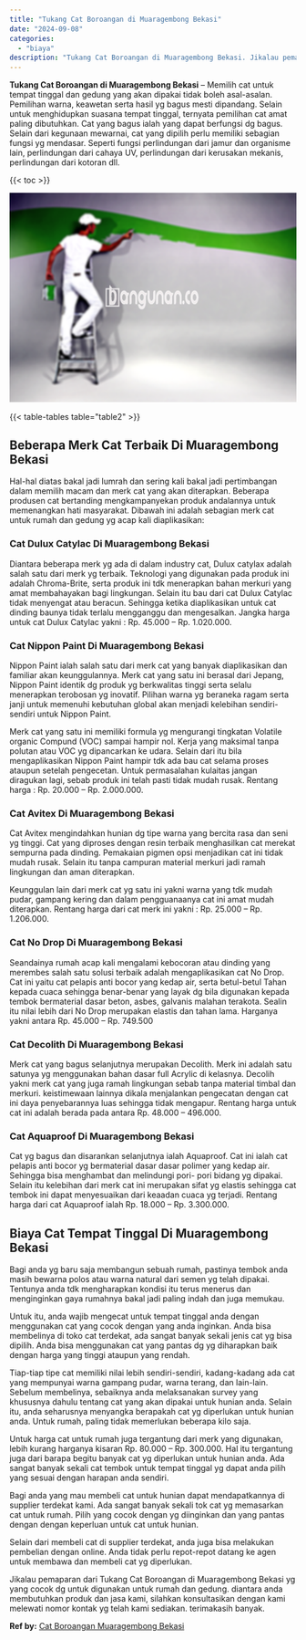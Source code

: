 ```yaml
---
title: "Tukang Cat Boroangan di Muaragembong Bekasi"
date: "2024-09-08"
categories: 
  - "biaya"
description: "Tukang Cat Boroangan di Muaragembong Bekasi. Jikalau pemaparan dari Tukang Cat Boroangan di Muaragembong Bekasi yg yang cocok dg untuk digunakan untuk rumah..."
---
```


**Tukang Cat Boroangan di Muaragembong Bekasi** – Memilih cat untuk tempat tinggal dan gedung yang akan dipakai tidak boleh asal-asalan. Pemilihan warna, keawetan serta hasil yg bagus mesti dipandang. Selain untuk menghidupkan suasana tempat tinggal, ternyata pemilihan cat amat paling dibutuhkan. Cat yang bagus ialah yang dapat berfungsi dg bagus. Selain dari kegunaan mewarnai, cat yang dipilih perlu memiliki sebagian fungsi yg mendasar. Seperti fungsi perlindungan dari jamur dan organisme lain, perlindungan dari cahaya UV, perlindungan dari kerusakan mekanis, perlindungan dari kotoran dll.

{{< toc >}}

![Tukang Cat Boroangan di Muaragembong Bekasi](/images/jasa-cat-murah15.png)

{{< table-tables table="table2" >}}

## Beberapa Merk Cat Terbaik Di Muaragembong Bekasi

Hal-hal diatas bakal jadi lumrah dan sering kali bakal jadi pertimbangan dalam memilih macam dan merk cat yang akan diterapkan. Beberapa produsen cat bertanding mengkampanyekan produk andalannya untuk memenangkan hati masyarakat. Dibawah ini adalah sebagian merk cat untuk rumah dan gedung yg acap kali diaplikasikan:

### Cat Dulux Catylac Di Muaragembong Bekasi

Diantara beberapa merk yg ada di dalam industry cat, Dulux catylax adalah salah satu dari merk yg terbaik. Teknologi yang digunakan pada produk ini adalah Chroma-Brite, serta produk ini tdk menerapkan bahan merkuri yang amat membahayakan bagi lingkungan. Selain itu bau dari cat Dulux Catylac tidak menyengat atau beracun. Sehingga ketika diaplikasikan untuk cat dinding baunya tidak terlalu mengganggu dan mengesalkan. Jangka harga untuk cat Dulux Catylac yakni : Rp. 45.000 – Rp. 1.020.000.

### Cat Nippon Paint Di Muaragembong Bekasi

Nippon Paint ialah salah satu dari merk cat yang banyak diaplikasikan dan familiar akan keunggulannya. Merk cat yang satu ini berasal dari Jepang, Nippon Paint identik dg produk yg berkwalitas tinggi serta selalu menerapkan terobosan yg inovatif. Pilihan warna yg beraneka ragam serta janji untuk memenuhi kebutuhan global akan menjadi kelebihan sendiri-sendiri untuk Nippon Paint.

Merk cat yang satu ini memiliki formula yg mengurangi tingkatan Volatile organic Compund (VOC) sampai hampir nol. Kerja yang maksimal tanpa polutan atau VOC yg dipancarkan ke udara. Selain dari itu bila mengaplikasikan Nippon Paint hampir tdk ada bau cat selama proses ataupun setelah pengecetan. Untuk permasalahan kulaitas jangan diragukan lagi, sebab produk ini telah pasti tidak mudah rusak. Rentang harga : Rp. 20.000 – Rp. 2.000.000.

### Cat Avitex Di Muaragembong Bekasi

Cat Avitex mengindahkan hunian dg tipe warna yang bercita rasa dan seni yg tinggi. Cat yang diproses dengan resin terbaik menghasilkan cat merekat sempurna pada dinding. Pemakaian pigmen opsi menjadikan cat ini tidak mudah rusak. Selain itu tanpa campuran material merkuri jadi ramah lingkungan dan aman diterapkan.

Keunggulan lain dari merk cat yg satu ini yakni warna yang tdk mudah pudar, gampang kering dan dalam pengguanaanya cat ini amat mudah diterapkan. Rentang harga dari cat merk ini yakni : Rp. 25.000 – Rp. 1.206.000.

### Cat No Drop Di Muaragembong Bekasi

Seandainya rumah acap kali mengalami kebocoran atau dinding yang merembes salah satu solusi terbaik adalah mengaplikasikan cat No Drop. Cat ini yaitu cat pelapis anti bocor yang kedap air, serta betul-betul Tahan kepada cuaca sehingga benar-benar yang layak dg bila digunakan kepada tembok bermaterial dasar beton, asbes, galvanis malahan terakota. Sealin itu nilai lebih dari No Drop merupakan elastis dan tahan lama. Harganya yakni antara Rp. 45.000 – Rp. 749.500

### Cat Decolith Di Muaragembong Bekasi

Merk cat yang bagus selanjutnya merupakan Decolith. Merk ini adalah satu satunya yg menggunakan bahan dasar full Acrylic di kelasnya. Decolih yakni merk cat yang juga ramah lingkungan sebab tanpa material timbal dan merkuri. keistimewaan lainnya dikala menjalankan pengecatan dengan cat ini daya penyebarannya luas sehingga tidak mengapur. Rentang harga untuk cat ini adalah berada pada antara Rp. 48.000 – 496.000.

### Cat Aquaproof Di Muaragembong Bekasi

Cat yg bagus dan disarankan selanjutnya ialah Aquaproof. Cat ini ialah cat pelapis anti bocor yg bermaterial dasar dasar polimer yang kedap air. Sehingga bisa menghambat dan melindungi pori- pori bidang yg dipakai. Selain itu kelebihan dari merk cat ini merupakan sifat yg elastis sehingga cat tembok ini dapat menyesuaikan dari keaadan cuaca yg terjadi. Rentang harga dari cat Aquaproof ialah Rp. 18.000 – Rp. 3.300.000.

## Biaya Cat Tempat Tinggal Di Muaragembong Bekasi

Bagi anda yg baru saja membangun sebuah rumah, pastinya tembok anda masih bewarna polos atau warna natural dari semen yg telah dipakai. Tentunya anda tdk mengharapkan kondisi itu terus menerus dan menginginkan gaya rumahnya bakal jadi paling indah dan juga memukau.

Untuk itu, anda wajib mengecat untuk tempat tinggal anda dengan menggunakan cat yang cocok dengan yang anda inginkan. Anda bisa membelinya di toko cat terdekat, ada sangat banyak sekali jenis cat yg bisa dipilih. Anda bisa menggunakan cat yang pantas dg yg diharapkan baik dengan harga yang tinggi ataupun yang rendah.

Tiap-tiap tipe cat memiliki nilai lebih sendiri-sendiri, kadang-kadang ada cat yang mempunyai warna gampang pudar, warna terang, dan lain-lain. Sebelum membelinya, sebaiknya anda melaksanakan survey yang khususnya dahulu tentang cat yang akan dipakai untuk hunian anda. Selain itu, anda seharusnya menyangka berapakah cat yg diperlukan untuk hunian anda. Untuk rumah, paling tidak memerlukan beberapa kilo saja.

Untuk harga cat untuk rumah juga tergantung dari merk yang digunakan, lebih kurang harganya kisaran Rp. 80.000 – Rp. 300.000. Hal itu tergantung juga dari barapa begitu banyak cat yg diperlukan untuk hunian anda. Ada sangat banyak sekali cat tembok untuk tempat tinggal yg dapat anda pilih yang sesuai dengan harapan anda sendiri.

Bagi anda yang mau membeli cat untuk hunian dapat mendapatkannya di supplier terdekat kami. Ada sangat banyak sekali tok cat yg memasarkan cat untuk rumah. Pilih yang cocok dengan yg diinginkan dan yang pantas dengan dengan keperluan untuk cat untuk hunian.

Selain dari membeli cat di supplier terdekat, anda juga bisa melakukan pembelian dengan online. Anda tidak perlu repot-repot datang ke agen untuk membawa dan membeli cat yg diperlukan.

Jikalau pemaparan dari Tukang Cat Boroangan di Muaragembong Bekasi yg yang cocok dg untuk digunakan untuk rumah dan gedung. diantara anda membutuhkan produk dan jasa kami, silahkan konsultasikan dengan kami melewati nomor kontak yg telah kami sediakan. terimakasih banyak.

**Ref by:** [Cat Boroangan Muaragembong Bekasi](https://id.wikipedia.org/wiki/Cat)
